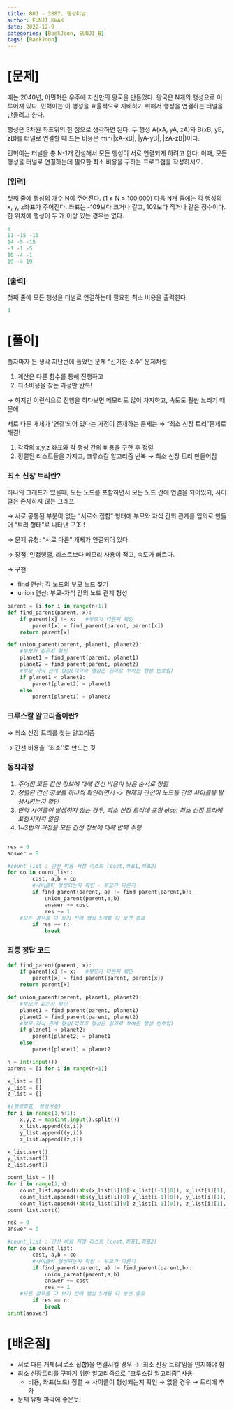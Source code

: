 ```yaml
---
title: BOJ - 2887. 행성터널
author: EUNJI KWAK
date: 2022-12-9
categories: [BaekJoon, EUNJI_B]
tags: [BaekJoon]
---
```


# [문제]

때는 2040년, 이민혁은 우주에 자신만의 왕국을 만들었다. 왕국은 N개의 행성으로 이루어져 있다. 민혁이는 이 행성을 효율적으로 지배하기 위해서 행성을 연결하는 터널을 만들려고 한다.

행성은 3차원 좌표위의 한 점으로 생각하면 된다. 두 행성 A(xA, yA, zA)와 B(xB, yB, zB)를 터널로 연결할 때 드는 비용은 min(|xA-xB|, |yA-yB|, |zA-zB|)이다.

민혁이는 터널을 총 N-1개 건설해서 모든 행성이 서로 연결되게 하려고 한다. 이때, 모든 행성을 터널로 연결하는데 필요한 최소 비용을 구하는 프로그램을 작성하시오.

### [입력]

첫째 줄에 행성의 개수 N이 주어진다. (1 ≤ N ≤ 100,000) 다음 N개 줄에는 각 행성의 x, y, z좌표가 주어진다. 좌표는 -109보다 크거나 같고, 109보다 작거나 같은 정수이다. 한 위치에 행성이 두 개 이상 있는 경우는 없다.

```python
5
11 -15 -15
14 -5 -15
-1 -1 -5
10 -4 -1
19 -4 19
```

### [출력]

첫째 줄에 모든 행성을 터널로 연결하는데 필요한 최소 비용을 출력한다.

```python
4
```

# [풀이]

풀자마자 든 생각 지난번에 풀었던 문제 “신기한 소수” 문제처럼 

1. 계산은 다른 함수를 통해 진행하고
2. 최소비용을 찾는 과정만 반복!

→ 하지만 이런식으로 진행을 하다보면 메모리도 많이 차지하고, 속도도 훨씬 느리기 때문에 

서로 다른 개체가 ‘연결’되어 있다는 가정이 존재하는 문제는 ⇒ “최소 신장 트리”문제로 해결!

1. 각각의 x,y,z 좌표와 각 행성 간의 비용을 구한 후 정렬
2. 정렬된 리스트들을 가지고, 크루스칼 알고리즘 반복 → 최소 신장 트리 만들어짐

### 최소 신장 트리란?

하나의 그래프가 있을때, 모든 노드를 포함하면서 모든 노드 간에 연결을 되어있되, 사이클은 존재하지 않는 그래프

→ 서로 공통된 부분이 없는 “서로소 집합” 형태에 부모와 자식 간의 관계를 임의로 만들어 “트리 형태”로 나타낸 구조 !

→ 문제 유형: “서로 다른” 개체가 연결되어 있다.

→ 장점: 인접행렬, 리스트보다 메모리 사용이 적고, 속도가 빠르다.

→ 구현: 

- find 연산: 각 노드의 부모 노드 찾기
- union 연산: 부모-자식 간의 노드 관계 형성

```python
parent = [i for i in range(n+1)]
def find_parent(parent, x):
	if parent[x] != x:   #부모가 다른지 확인 
		parent[x] = find_parent(parent, parent[x])   
	return parent[x]
```

```python
def union_parent(parent, planet1, planet2):
	#부모가 같은지 확인
	planet1 = find_parent(parent, planet1)
	planet2 = find_parent(parent, planet2)
	#부모-자식 관계 형성(각각의 행성은 임의로 부여한 행성 번호임)
	if planet1 < planet2:
		parent[planet2] = planet1
	else:
		parent[planet1] = planet2
```

### 크루스칼 알고리즘이란?

→ 최소 신장 트리를 찾는 알고리즘

→ 간선 비용을 ‘’최소’’로 만드는 것

### 동작과정

1. *주어진 모든 간선 정보에 대해 간선 비용이 낮은 순서로 정렬*
2. *정렬된 간선 정보를 하나씩 확인하면서 -> 현재의 간선이 노드들 간의 사이클을 발생시키는지 확인*
3. *만약 사이클이 발생하지 않는 경우, 최소 신장 트리에 포함 else: 최소 신장 트리에 포함시키지 않음*
4. *1~3번의 과정을 모든 간선 정보에 대해 반복 수행*

```python

res = 0
answer = 0

#count_list : 간선 비용 저장 리스트 (cost,좌표1,좌표2)
for co in count_list:
		cost, a,b = co
		#사이클이 형성되는지 확인 - 부모가 다른지
		if find_parent(parent, a) != find_parent(parent,b):
			union_parent(parent,a,b)
			answer += cost
			res += 1
    #모든 경우를 다 보기 전에 행성 5개를 다 보면 종료
		if res == n:
			break
```

### 최종 정답 코드

```python
def find_parent(parent, x):
	if parent[x] != x:   #부모가 다른지 확인 
		parent[x] = find_parent(parent, parent[x])   
	return parent[x]

def union_parent(parent, planet1, planet2):
	#부모가 같은지 확인
	planet1 = find_parent(parent, planet1)
	planet2 = find_parent(parent, planet2)
	#부모-자식 관계 형성(각각의 행성은 임의로 부여한 행성 번호임)
	if planet1 < planet2:
		parent[planet2] = planet1
	else:
		parent[planet1] = planet2

n = int(input())
parent = [i for i in range(n+1)]

x_list = []
y_list = []
z_list = []

#(행성좌표, 행성번호)
for i in range(1,n+1):
	x,y,z = map(int,input().split())
	x_list.append((x,i))
	y_list.append((y,i))
	z_list.append((z,i))

x_list.sort()
y_list.sort()
z_list.sort()

count_list = []
for i in range(1,n):
	count_list.append((abs(x_list[i][0]-x_list[i-1][0]), x_list[i][1], x_list[i-1][1]))
	count_list.append((abs(y_list[i][0]-y_list[i-1][0]), y_list[i][1], y_list[i-1][1]))
	count_list.append((abs(z_list[i][0]-z_list[i-1][0]), z_list[i][1], z_list[i-1][1]))
count_list.sort()

res = 0
answer = 0

#count_list : 간선 비용 저장 리스트 (cost,좌표1,좌표2)
for co in count_list:
		cost, a,b = co
		#사이클이 형성되는지 확인 - 부모가 다른지
		if find_parent(parent, a) != find_parent(parent,b):
			union_parent(parent,a,b)
			answer += cost
			res += 1
    #모든 경우를 다 보기 전에 행성 5개를 다 보면 종료
		if res == n:
			break
print(answer)
```

# [배운점]

- 서로 다른 개체(서로소 집합)을 연결시킬 경우 → ‘최소 신장 트리’임을 인지해야 함
- 최소 신장트리를 구하기 위한 알고리즘으로 “크루스칼 알고리즘” 사용
    - 비용, 좌표(노드) 정렬 → 사이클이 형성되는지 확인 → 없을 경우 → 트리에 추가
- 문제 유형 파악에 좋은듯!
